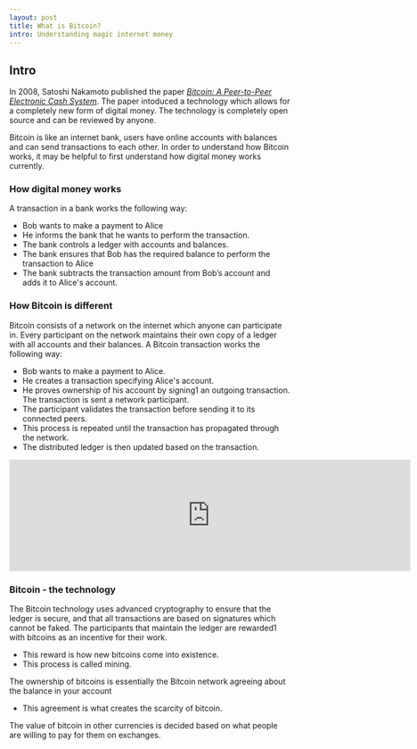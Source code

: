 ```yaml
---
layout: post
title: What is Bitcoin?
intro: Understanding magic internet money
---
```


## Intro
In 2008, Satoshi Nakamoto published the paper [_Bitcoin: A Peer-to-Peer Electronic Cash System_](https://bitcoin.org/bitcoin.pdf). The paper intoduced a technology which allows for a completely new form of digital money. The technology is completely open source and can be reviewed by anyone.

<!--more-->

Bitcoin is like an internet bank, users have online accounts with balances and can send transactions to each other. In order to understand how Bitcoin works, it may be helpful to first understand how digital money works currently.

### How digital money works
A transaction in a bank works the following way:

+ Bob wants to make a payment to Alice
+ He informs the bank that he wants to perform the transaction.
+ The bank controls a ledger with accounts and balances.
+ The bank ensures that Bob has the required balance to perform the transaction to Alice
+ The bank subtracts the transaction amount from Bob’s account and adds it to Alice's account. 

### How Bitcoin is different
Bitcoin consists of a network on the internet which anyone can participate in.
Every participant on the network maintains their own copy of a ledger with all accounts and their balances.
A Bitcoin transaction works the following way:

+ Bob wants to make a payment to Alice.
+ He creates a transaction specifying Alice's account.
+ He proves ownership of his account by signing1 an outgoing transaction. The transaction is sent a network participant.
+ The participant validates the transaction before sending it to its connected peers.
+ This process is repeated until the transaction has propagated through the network.
+ The distributed ledger is then updated based on the transaction.

<iframe src="http://bl.ocks.org/wrode/raw/8de1cb25066dd70cb468/" width="720" height="200" marginwidth="0" marginheight="0" scrolling="no" frameBorder='0' seamless="seamless"></iframe>

### Bitcoin - the technology

The Bitcoin technology uses advanced cryptography to ensure  that the ledger is secure, and that all transactions are based on signatures which cannot be faked.
The participants that maintain the ledger are rewarded1 with bitcoins as an incentive for their work.

+ This reward is how new bitcoins come into existence.
+ This process is called mining.

The ownership of bitcoins is essentially the Bitcoin network agreeing about the balance in your account

+ This agreement is what creates the scarcity of bitcoin.

The value of bitcoin in other currencies is decided based on what people are willing to pay for them on exchanges.



